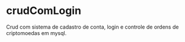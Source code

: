 # crudComLogin
Crud com sistema de cadastro de conta, login e controle de ordens de criptomoedas em mysql.
